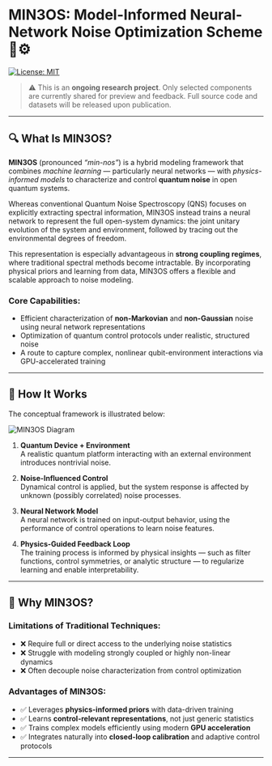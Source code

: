 # MIN3OS: Model-Informed Neural-Network Noise Optimization Scheme 🧠⚙️

[![License: MIT](https://img.shields.io/badge/license-MIT-green.svg)](LICENSE)

> ⚠️ This is an **ongoing research project**. Only selected components are currently shared for preview and feedback. Full source code and datasets will be released upon publication.

---

## 🔍 What Is MIN3OS?

**MIN3OS** (pronounced *“min-nos”*) is a hybrid modeling framework that combines *machine learning* — particularly neural networks — with *physics-informed models* to characterize and control **quantum noise** in open quantum systems.

Whereas conventional Quantum Noise Spectroscopy (QNS) focuses on explicitly extracting spectral information, MIN3OS instead trains a neural network to represent the full open-system dynamics: the joint unitary evolution of the system and environment, followed by tracing out the environmental degrees of freedom.

This representation is especially advantageous in **strong coupling regimes**, where traditional spectral methods become intractable. By incorporating physical priors and learning from data, MIN3OS offers a flexible and scalable approach to noise modeling.

### Core Capabilities:
- Efficient characterization of **non-Markovian** and **non-Gaussian** noise using neural network representations  
- Optimization of quantum control protocols under realistic, structured noise  
- A route to capture complex, nonlinear qubit-environment interactions via GPU-accelerated training

---

## 🧠 How It Works

The conceptual framework is illustrated below:

![MIN3OS Diagram](https://i.imgur.com/oT9ocEw.png) <!-- Replace with actual image path -->

1. **Quantum Device + Environment**  
   A realistic quantum platform interacting with an external environment introduces nontrivial noise.  

2. **Noise-Influenced Control**  
   Dynamical control is applied, but the system response is affected by unknown (possibly correlated) noise processes.  

3. **Neural Network Model**  
   A neural network is trained on input-output behavior, using the performance of control operations to learn noise features.  

4. **Physics-Guided Feedback Loop**  
   The training process is informed by physical insights — such as filter functions, control symmetries, or analytic structure — to regularize learning and enable interpretability.  

---

## 🧪 Why MIN3OS?

### Limitations of Traditional Techniques:
- ❌ Require full or direct access to the underlying noise statistics  
- ❌ Struggle with modeling strongly coupled or highly non-linear dynamics  
- ❌ Often decouple noise characterization from control optimization  

### Advantages of MIN3OS:
- ✅ Leverages **physics-informed priors** with data-driven training  
- ✅ Learns **control-relevant representations**, not just generic statistics  
- ✅ Trains complex models efficiently using modern **GPU acceleration**  
- ✅ Integrates naturally into **closed-loop calibration** and adaptive control protocols  

---


